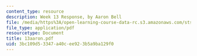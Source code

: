 ```yaml
---
content_type: resource
description: Week 13 Response, by Aaron Bell
file: /media/https%3A/open-learning-course-data-rc.s3.amazonaws.com/sts-035-the-history-of-computing-spring-2004/3bc109d53347a40cee923b5a9ba129f0_13aaron.pdf
file_type: application/pdf
resourcetype: Document
title: 13aaron.pdf
uid: 3bc109d5-3347-a40c-ee92-3b5a9ba129f0
---
```

